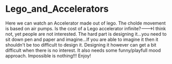 # Lego_and_Accelerators
Here we can watch an Accelerator made out of lego. The cholde movement is based on air pumps. Is the cost of a Lego accelerator infinite?--->I think not, yet people are not interested. The hard part is designing it...you need to sit down pen and paper and imagine...If you are able to imagine it then it shouldn't be too difficult to design it. Designing it however can get a bit difficult when there is no interest. It also needs some funny/playfull mood approach. Impossible is nothing!!! Enjoy!
